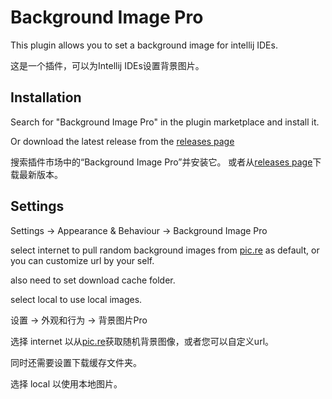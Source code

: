 # Background Image Pro

This plugin allows you to set a background image for intellij IDEs.

这是一个插件，可以为Intellij IDEs设置背景图片。
## Installation

Search for "Background Image Pro" in the plugin marketplace and install it.

Or download the latest release from the [releases page]()

搜索插件市场中的“Background Image Pro”并安装它。
或者从[releases page]()下载最新版本。

## Settings
Settings -> Appearance & Behaviour -> Background Image Pro

select internet to pull random background images from [pic.re](https://pic.re) as default, or you can customize url by your self.

also need to set download cache folder.

select local to use local images.

设置 -> 外观和行为 -> 背景图片Pro

选择 internet 以从[pic.re](https://pic.re)获取随机背景图像，或者您可以自定义url。

同时还需要设置下载缓存文件夹。

选择 local 以使用本地图片。
